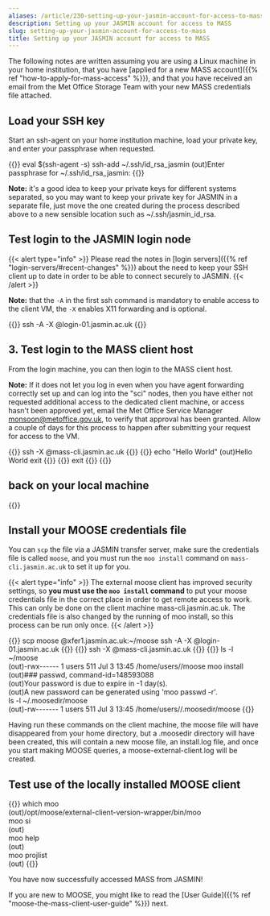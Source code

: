 ```yaml
---
aliases: /article/230-setting-up-your-jasmin-account-for-access-to-mass
description: Setting up your JASMIN account for access to MASS
slug: setting-up-your-jasmin-account-for-access-to-mass
title: Setting up your JASMIN account for access to MASS
---
```


The following notes are written assuming you are using a Linux machine in your
home institution, that you have [applied for a new MASS account]({{% ref "how-to-apply-for-mass-access" %}}), and that you have received an email from the
Met Office Storage Team with your new MASS credentials file attached.

## Load your SSH key

Start an ssh-agent on your home institution machine, load your private key, and enter your passphrase when requested.

{{<command user="localuser" host="localhost">}}
eval $(ssh-agent -s)
ssh-add ~/.ssh/id_rsa_jasmin
(out)Enter passphrase for ~/.ssh/id_rsa_jasmin:
{{</command>}}

**Note:** it's a good idea to keep your private keys for different systems
separated, so you may want to keep your private key for JASMIN in a separate
file, just move the one created during the process described above to a new
sensible location such as ~/.ssh/jasmin_id_rsa.

## Test login to the JASMIN login node

{{< alert type="info" >}}
Please read the notes in [login servers]({{% ref "login-servers/#recent-changes" %}}) about the need to
keep your SSH client up to date in order to be able to connect securely to JASMIN.
{{< /alert >}}

**Note:** that the `-A` in the first ssh command is mandatory to enable access
to the client VM, the `-X` enables X11 forwarding and is optional.

{{<command user="localuser" host="localhost">}}
ssh -A -X <userid>@login-01.jasmin.ac.uk
{{</command>}}

## 3\. Test login to the MASS client host

From the login machine, you can then login to the MASS client host.

**Note:** If it does not let you log in even when you have agent
forwarding correctly set up and can log into the "sci" nodes, then you have
either not requested additional access to the dedicated client machine, or
access hasn't been approved yet, email the Met Office Service Manager
[monsoon@metoffice.gov.uk](mailto:monsoon@metoffice.gov.uk), to verify that
approval has been granted. Allow a couple of days for this process to happen
after submitting your request for access to the VM.

{{<command user="user" host="login-01">}}
ssh -X <userid>@mass-cli.jasmin.ac.uk
{{</command>}}
{{<command user="user" host="mass-cli">}}
echo "Hello World"
(out)Hello World
exit
{{</command>}}
{{<command user="user" host="login-01">}}
exit
{{</command>}}
{{<command user="localuser" host="localhost">}}
## back on your local machine
{{</command>}}

## Install your MOOSE credentials file

You can `scp` the file via a JASMIN transfer server, make sure the credentials
file is called `moose`, and you must run the `moo install` command on `mass-
cli.jasmin.ac.uk` to set it up for you.

{{< alert type="info" >}}
The external moose client has improved security settings, so **you
must use the `moo install` command** to put your moose credentials file in the
correct place in order to get remote access to work. This can only be done on
the client machine mass-cli.jasmin.ac.uk. The credentials file is also changed
by the running of moo install, so this process can be run only once.
{{< /alert >}}

{{<command user="user" host="localhost">}}
scp moose <userid>@xfer1.jasmin.ac.uk:~/moose
ssh -A -X <userid>@login-01.jasmin.ac.uk
{{</command>}}
{{<command user="user" host="login-01">}}
ssh -X <userid>@mass-cli.jasmin.ac.uk
{{</command>}}
{{<command user="user" host="mass-cli">}}
ls -l ~/moose  
(out)-rwx------ 1 <userid> users 511 Jul  3 13:45 /home/users/<userid>/moose
moo install  
(out)### passwd, command-id=148593088         
(out)Your password is due to expire in -1 day(s).    
(out)A new password can be generated using 'moo passwd -r'.          
ls -l ~/.moosedir/moose  
(out)-rw------- 1 <userid> users 511 Jul  3 13:45 /home/users/<userid>/.moosedir/moose
{{</command>}}

Having run these commands on the client machine, the moose file will have
disappeared from your home directory, but a .moosedir directory will have been
created, this will contain a new moose file, an install.log file, and once you
start making MOOSE queries, a moose-external-client.log will be created.

## Test use of the locally installed MOOSE client

{{<command user="user" host="mass-cli">}}
which moo  
(out)/opt/moose/external-client-version-wrapper/bin/moo   
moo si  
(out)<system information appears here>  
moo help  
(out)<help details appear here>      
moo projlist  
(out)<list of projects appears here>
{{</command>}}

You have now successfully accessed MASS from JASMIN!

If you are new to MOOSE, you might like to read the 
[User Guide]({{% ref "moose-the-mass-client-user-guide" %}}) next.
